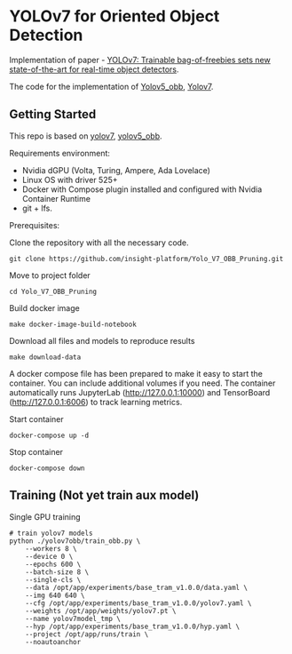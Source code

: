 # YOLOv7 for Oriented Object Detection

Implementation of paper - [YOLOv7: Trainable bag-of-freebies sets new state-of-the-art for real-time object detectors](https://arxiv.org/abs/2207.02696).

The code for the implementation of [Yolov5_obb](https://github.com/hukaixuan19970627/yolov5_obb), [Yolov7](https://github.com/WongKinYiu/yolov7).

## Getting Started 
This repo is based on [yolov7](https://github.com/WongKinYiu/yolov7), [yolov5_obb](https://github.com/hukaixuan19970627/yolov5_obb). 


Requirements environment: 
- Nvidia dGPU (Volta, Turing, Ampere, Ada Lovelace)
- Linux OS with driver 525+
- Docker with Compose plugin installed and configured with Nvidia Container Runtime
- git + lfs.

Prerequisites:

Clone the repository with all the necessary code.

``` shell
git clone https://github.com/insight-platform/Yolo_V7_OBB_Pruning.git
```

Move to project folder

```shell
cd Yolo_V7_OBB_Pruning
```

Build docker image

``` shell
make docker-image-build-notebook
```

Download all files and models to reproduce results

```shell
make download-data
```

A docker compose file has been prepared to make it easy to start the container. You can include additional volumes if you need.
The container automatically runs JupyterLab (http://127.0.0.1:10000) and TensorBoard (http://127.0.0.1:6006) to track learning metrics.

Start container

``` shell
docker-compose up -d
```

Stop container

```Shell
docker-compose down
```


## Training (Not yet train aux model)

Single GPU training

``` shell
# train yolov7 models
python ./yolov7obb/train_obb.py \
    --workers 8 \
    --device 0 \
    --epochs 600 \
    --batch-size 8 \
    --single-cls \
    --data /opt/app/experiments/base_tram_v1.0.0/data.yaml \
    --img 640 640 \
    --cfg /opt/app/experiments/base_tram_v1.0.0/yolov7.yaml \
    --weights /opt/app/weights/yolov7.pt \
    --name yolov7model_tmp \
    --hyp /opt/app/experiments/base_tram_v1.0.0/hyp.yaml \
    --project /opt/app/runs/train \
    --noautoanchor
```

